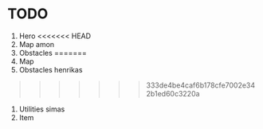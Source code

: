# TODO

1. Hero
<<<<<<< HEAD
1. Map amon
1. Obstacles
=======
1. Map
1. Obstacles henrikas
>>>>>>> 333de4be4caf6b178cfe7002e342b1ed60c3220a
1. Utilities simas
1. Item
